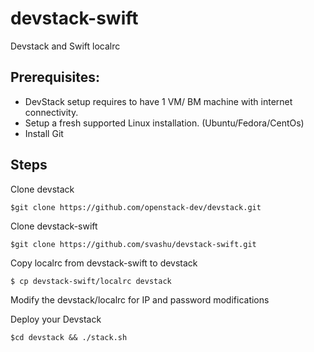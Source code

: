 devstack-swift
==============
Devstack and Swift localrc

Prerequisites:
--------------
- DevStack setup requires to have 1 VM/ BM machine with internet connectivity.
- Setup a fresh supported Linux installation. (Ubuntu/Fedora/CentOs)
- Install Git

Steps
-----
Clone devstack
```
$git clone https://github.com/openstack-dev/devstack.git
```

Clone devstack-swift
```
$git clone https://github.com/svashu/devstack-swift.git
```

Copy localrc from devstack-swift to devstack
```
$ cp devstack-swift/localrc devstack

```

Modify the devstack/localrc for IP and password modifications

Deploy your Devstack

```
$cd devstack && ./stack.sh
```
